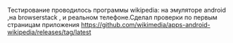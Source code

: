 Тестирование проводилось программы wikipedia: на эмуляторе android ,на browserstack , и реальном телефоне.Сделал проверки по первым страницам приложения https://github.com/wikimedia/apps-android-wikipedia/releases/tag/latest